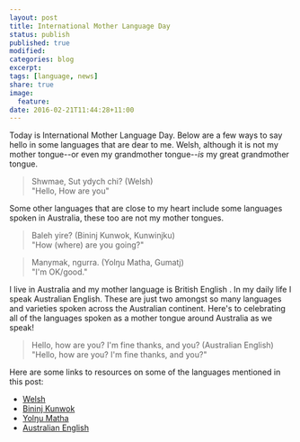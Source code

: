 ```yaml
---
layout: post
title: International Mother Language Day
status: publish
published: true
modified:
categories: blog
excerpt:
tags: [language, news]
share: true
image:
  feature:
date: 2016-02-21T11:44:28+11:00
---
```

 
Today is International Mother Language Day. Below are a few ways to say hello in some languages that are dear to me. Welsh, although it is not my mother tongue--or even my grandmother tongue--*is* my great grandmother tongue.
 
> Shwmae, Sut ydych chi? (Welsh)  
> "Hello, How are you"
 
Some other languages that are close to my heart include some languages spoken in Australia, these too are not my mother tongues.
 
> Baleh yire? (Bininj Kunwok, Kunwinjku)   
> "How (where) are you going?"
 
> Manymak, ngurra. (Yolŋu Matha, Gumatj)  
> "I'm OK/good."
 
I live in Australia and my mother language is British English . In my daily life I speak Australian English. These are just two amongst so many languages and varieties spoken across the Australian continent. Here's to celebrating all of the languages spoken as a mother tongue around Australia as we speak!
 
> Hello, how are you? I'm fine thanks, and you? (Australian English)  
> "Hello, how are you? I'm fine thanks, and you?"
 
Here are some links to resources on some of the languages mentioned in this post:  
 
* [Welsh](http://www.bbc.co.uk/wales/learning/learnwelsh/)
* [Bininj Kunwok](http://bininjgunwok.org.au)
* [Yolŋu Matha](http://learnline.cdu.edu.au/yolngustudies/)
* [Australian English](https://en.wikipedia.org/wiki/Australian_English)  
 
